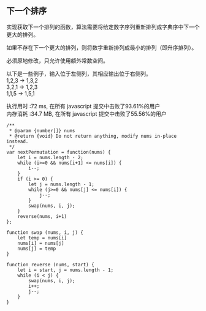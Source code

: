 ## 下一个排序

实现获取下一个排列的函数，算法需要将给定数字序列重新排列成字典序中下一个更大的排列。<br>

如果不存在下一个更大的排列，则将数字重新排列成最小的排列（即升序排列）。<br>

必须原地修改，只允许使用额外常数空间。<br>

以下是一些例子，输入位于左侧列，其相应输出位于右侧列。<br>
1,2,3 → 1,3,2<br>
3,2,1 → 1,2,3<br>
1,1,5 → 1,5,1<br>

执行用时 :72 ms, 在所有 javascript 提交中击败了93.61%的用户<br>
内存消耗 :34.7 MB, 在所有 javascript 提交中击败了55.56%的用户
```
/**
 * @param {number[]} nums
 * @return {void} Do not return anything, modify nums in-place instead.
 */
var nextPermutation = function(nums) {
    let i = nums.length - 2;
    while (i>=0 && nums[i+1] <= nums[i]) {
        i--;
    }
    if (i >= 0) {
        let j = nums.length - 1;
        while (j>=0 && nums[j] <= nums[i]) {
            j--;
        }
        swap(nums, i, j);
    }
    reverse(nums, i+1)
};

function swap (nums, i, j) {
    let temp = nums[i]
    nums[i] = nums[j]
    nums[j] = temp
}

function reverse (nums, start) {
    let i = start, j = nums.length - 1;
    while (i < j) {
        swap(nums, i, j);
        i++;
        j--;
    }
}
```